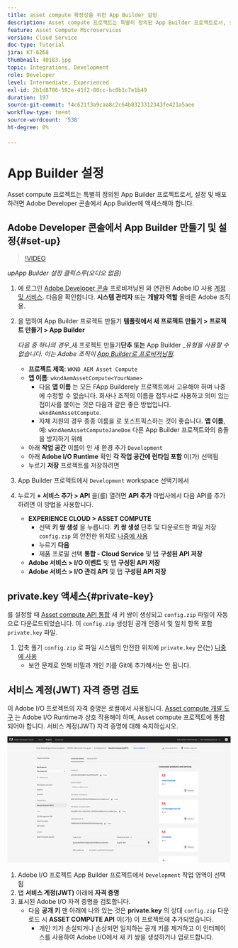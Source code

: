 ```yaml
---
title: asset compute 확장성을 위한 App Builder 설정
description: Asset compute 프로젝트는 특별히 정의된 App Builder 프로젝트로서, 설정 및 배포하려면 Adobe Developer 콘솔에서 App Builder에 액세스해야 합니다.
feature: Asset Compute Microservices
version: Cloud Service
doc-type: Tutorial
jira: KT-6268
thumbnail: 40183.jpg
topic: Integrations, Development
role: Developer
level: Intermediate, Experienced
exl-id: 2b1d8786-592e-41f2-80cc-bc0b1c7e1b49
duration: 197
source-git-commit: f4c621f3a9caa8c2c64b8323312343fe421a5aee
workflow-type: tm+mt
source-wordcount: '538'
ht-degree: 0%

---
```


# App Builder 설정

Asset compute 프로젝트는 특별히 정의된 App Builder 프로젝트로서, 설정 및 배포하려면 Adobe Developer 콘솔에서 App Builder에 액세스해야 합니다.

## Adobe Developer 콘솔에서 App Builder 만들기 및 설정{#set-up}

>[!VIDEO](https://video.tv.adobe.com/v/40183?quality=12&learn=on)

_upApp Builder 설정 클릭스루(오디오 없음)_

1. 에 로그인 [Adobe Developer 콘솔](https://console.adobe.io) 프로비저닝된 와 연관된 Adobe ID 사용 [계정 및 서비스](./accounts-and-services.md). 다음을 확인합니다. __시스템 관리자__ 또는 __개발자 역할__ 올바른 Adobe 조직용.
1. 을 탭하여 App Builder 프로젝트 만들기 __템플릿에서 새 프로젝트 만들기 > 프로젝트 만들기 > App Builder__

   _다음 중 하나의 경우__&#x200B;새 프로젝트 만들기&#x200B;__단추 또는__ App Builder __유형을 사용할 수 없습니다. 이는 Adobe 조직이 [App Builder로 프로비저닝됨](#request-adobe-project-app-builder)._

   + __프로젝트 제목__: `WKND AEM Asset Compute`
   + __앱 이름__: `wkndAemAssetCompute<YourName>`
      + 다음 __앱 이름__ 는 모든 FApp Builderely 프로젝트에서 고유해야 하며 나중에 수정할 수 없습니다. 회사나 조직의 이름을 접두사로 사용하고 의미 있는 접미사를 붙이는 것은 다음과 같은 좋은 방법입니다. `wkndAemAssetCompute`.
      + 자체 지원의 경우 종종 이름을 로 포스트픽스하는 것이 좋습니다. __앱 이름__, 예: `wkndAemAssetComputeJaneDoe` 다른 App Builder 프로젝트와의 충돌을 방지하기 위해
   + 아래 __작업 공간__ 이름이 인 새 환경 추가 `Development`
   + 아래 __Adobe I/O Runtime__ 확인 __각 작업 공간에 런타임 포함__ 이(가) 선택됨
   + 누르기 __저장__ 프로젝트를 저장하려면
1. App Builder 프로젝트에서 `Development` workspace 선택기에서
1. 누르기 __+ 서비스 추가 > API__ 을(를) 열려면 __API 추가__ 마법사에서 다음 API를 추가하려면 이 방법을 사용합니다.

   + __EXPERIENCE CLOUD > ASSET COMPUTE__
      + 선택 __키 쌍 생성__ 을 누릅니다. __키 쌍 생성__ 단추 및 다운로드한 파일 저장 `config.zip` 의 안전한 위치로 [나중에 사용](#private-key)
      + 누르기 __다음__
      + 제품 프로필 선택 __통합 - Cloud Service__ 및 탭 __구성된 API 저장__
   + __Adobe 서비스 > I/O 이벤트__ 및 탭 __구성된 API 저장__
   + __Adobe 서비스 > I/O 관리 API__ 및 탭 __구성된 API 저장__

## private.key 액세스{#private-key}

를 설정할 때 [Asset compute API 통합](#set-up) 새 키 쌍이 생성되고 `config.zip` 파일이 자동으로 다운로드되었습니다. 이 `config.zip` 생성된 공개 인증서 및 일치 항목 포함 `private.key` 파일.

1. 압축 풀기 `config.zip` 로 파일 시스템의 안전한 위치에 `private.key` 은(는) [나중에 사용](../develop/environment-variables.md)
   + 보안 문제로 인해 비밀과 개인 키를 Git에 추가해서는 안 됩니다.

## 서비스 계정(JWT) 자격 증명 검토

이 Adobe I/O 프로젝트의 자격 증명은 로컬에서 사용됩니다. [Asset compute 개발 도구](../develop/development-tool.md) 는 Adobe I/O Runtime과 상호 작용해야 하며, Asset compute 프로젝트에 통합되어야 합니다. 서비스 계정(JWT) 자격 증명에 대해 숙지하십시오.

![Adobe Developer 서비스 계정 자격 증명](./assets/app-builder/service-account.png)

1. Adobe I/O 프로젝트 App Builder 프로젝트에서 `Development` 작업 영역이 선택됨
1. 탭 __서비스 계정(JWT)__ 아래에 __자격 증명__
1. 표시된 Adobe I/O 자격 증명을 검토합니다.
   + 다음 __공개 키__ 맨 아래에 나와 있는 것은 __private.key__ 의 상대 `config.zip` 다운로드 시 __ASSET COMPUTE API__ 이(가) 이 프로젝트에 추가되었습니다.
      + 개인 키가 손실되거나 손상되면 일치하는 공개 키를 제거하고 이 인터페이스를 사용하여 Adobe I/O에서 새 키 쌍을 생성하거나 업로드합니다.
